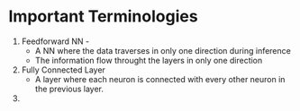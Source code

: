 # Important Terminologies
1. Feedforward NN - 
   - A NN where the data traverses in only one direction during inference
   - The information flow throught the layers in only one direction
2. Fully Connected Layer
   - A layer where each neuron is connected with every other neuron in the previous layer.
3. 



